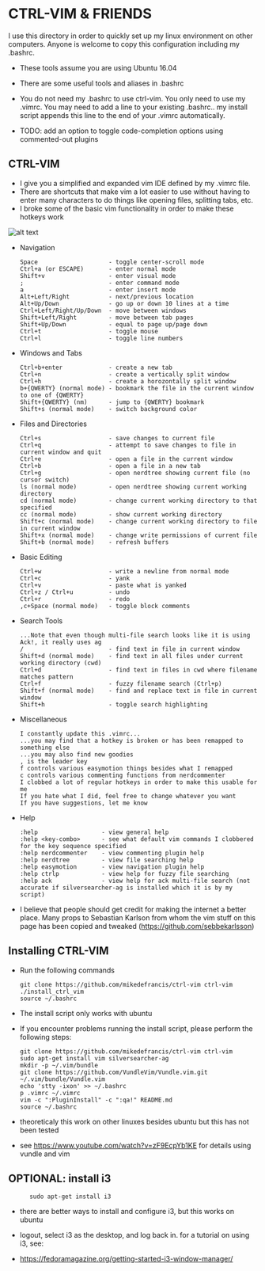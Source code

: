 # CTRL-VIM & FRIENDS

I use this directory in order to quickly set up my linux environment on other computers. Anyone is welcome to copy this configuration including my .bashrc.

* These tools assume you are using Ubuntu 16.04

* There are some useful tools and aliases in .bashrc

* You do not need my .bashrc to use ctrl-vim. You only need to use my .vimrc. You may need to add a line to your existing .bashrc.. my install script appends this line to the end of your .vimrc automatically.

* TODO: add an option to toggle code-completion options using commented-out plugins


## CTRL-VIM
* I give you a simplified and expanded vim IDE defined by my .vimrc file. 
* There are shortcuts that make vim a lot easier to use without having to enter many characters to do things like opening files, splitting tabs, etc.
* I broke some of the basic vim functionality in order to make these hotkeys work

![alt text](https://raw.githubusercontent.com/mikedefrancis/ctrl-vim/ctrl-vim.png)

* Navigation

      Space                    - toggle center-scroll mode
      Ctrl+a (or ESCAPE)       - enter normal mode
      Shift+v                  - enter visual mode
      ;                        - enter command mode
      a                        - enter insert mode
      Alt+Left/Right           - next/previous location
      Alt+Up/Down              - go up or down 10 lines at a time
      Ctrl+Left/Right/Up/Down  - move between windows
      Shift+Left/Right         - move between tab pages
      Shift+Up/Down            - equal to page up/page down
      Ctrl+t                   - toggle mouse 
      Ctrl+l                   - toggle line numbers

* Windows and Tabs

      Ctrl+b+enter             - create a new tab
      Ctrl+n                   - create a vertically split window
      Ctrl+h                   - create a horozontally split window
      b+{QWERTY} (normal mode) - bookmark the file in the current window to one of {QWERTY}
      Shift+{QWERTY} (nm)      - jump to {QWERTY} bookmark
      Shift+s (normal mode)    - switch background color

* Files and Directories

      Ctrl+s                   - save changes to current file
      Ctrl+q                   - attempt to save changes to file in current window and quit
      Ctrl+e                   - open a file in the current window
      Ctrl+b                   - open a file in a new tab
      Ctrl+g                   - open nerdtree showing current file (no cursor switch)
      ls (normal mode)         - open nerdtree showing current working directory
      cd (normal mode)         - change current working directory to that specified
      cc (normal mode)         - show current working directory
      Shift+c (normal mode)    - change current working directory to file in current window   
      Shift+x (normal mode)    - change write permissions of current file
      Shift+b (normal mode)    - refresh buffers


* Basic Editing

      Ctrl+w                   - write a newline from normal mode
      Ctrl+c                   - yank
      Ctrl+v                   - paste what is yanked
      Ctrl+z / Ctrl+u          - undo
      Ctrl+r                   - redo
      ,c+Space (normal mode)   - toggle block comments
  
* Search Tools

      ...Note that even though multi-file search looks like it is using Ack!, it really uses ag
      /                        - find text in file in current window
      Shift+d (normal mode)    - find text in all files under current working directory (cwd)
      Ctrl+d                   - find text in files in cwd where filename matches pattern 
      Ctrl+f                   - fuzzy filename search (Ctrl+p)
      Shift+f (normal mode)    - find and replace text in file in current window
      Shift+h                  - toggle search highlighting
    

* Miscellaneous
    
      I constantly update this .vimrc...
      ...you may find that a hotkey is broken or has been remapped to something else
      ...you may also find new goodies
      , is the leader key
      f controls various easymotion things besides what I remapped
      c controls various commenting functions from nerdcommenter
      I clobbed a lot of regular hotkeys in order to make this usable for me
      If you hate what I did, feel free to change whatever you want
      If you have suggestions, let me know

* Help
     
      :help                  - view general help
      :help <key-combo>      - see what default vim commands I clobbered for the key sequence specified
      :help nerdcommenter    - view commenting plugin help
      :help nerdtree         - view file searching help
      :help easymotion       - view navigation plugin help
      :help ctrlp            - view help for fuzzy file searching
      :help ack              - view help for ack multi-file search (not accurate if silversearcher-ag is installed which it is by my script)

* I believe that people should get credit for making the internet a better place. Many props to Sebastian Karlson from whom the vim stuff on this page has been copied and tweaked (https://github.com/sebbekarlsson)

## Installing CTRL-VIM

* Run the following commands

      git clone https://github.com/mikedefrancis/ctrl-vim ctrl-vim
      ./install_ctrl_vim
      source ~/.bashrc

* The install script only works with ubuntu

* If you encounter problems running the install script, please perform the following steps:
      
      git clone https://github.com/mikedefrancis/ctrl-vim ctrl-vim
      sudo apt-get install vim silversearcher-ag
      mkdir -p ~/.vim/bundle
      git clone https://github.com/VundleVim/Vundle.vim.git ~/.vim/bundle/Vundle.vim
      echo 'stty -ixon' >> ~/.bashrc
      p .vimrc ~/.vimrc
      vim -c ":PluginInstall" -c ":qa!" README.md
      source ~/.bashrc
      

* theoreticaly this work on other linuxes besides ubuntu but this has not been tested

* see https://www.youtube.com/watch?v=zF9EcpYb1KE for details using vundle and vim

## OPTIONAL: install i3

          sudo apt-get install i3

* there are better ways to install and configure i3, but this works on ubuntu

* logout, select i3 as the desktop, and log back in. for a tutorial on using i3, see:

* https://fedoramagazine.org/getting-started-i3-window-manager/
